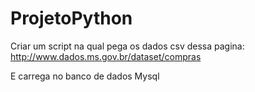 # ProjetoPython

Criar um script na qual 
pega os dados csv dessa pagina:   
http://www.dados.ms.gov.br/dataset/compras 

E carrega no banco de dados Mysql